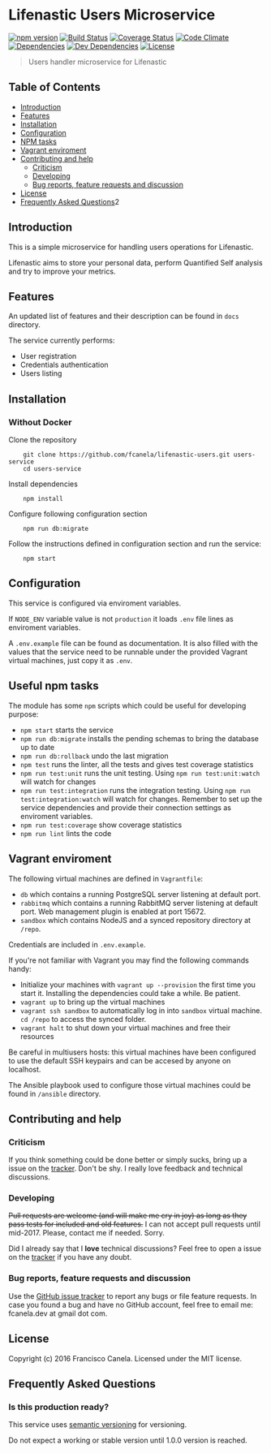 # Lifenastic Users Microservice

[![npm version][npmsemver-image]][npmsemver-url]
[![Build Status][ci-image]][ci-url]
[![Coverage Status][cv-image]][cv-url]
[![Code Climate][cq-image]][cq-url]
[![Dependencies][deps-image]][deps-url]
[![Dev Dependencies][dev-deps-image]][dev-deps-url]
[![License][license-image]][license-url]

> Users handler microservice for Lifenastic

## Table of Contents

* [Introduction](#introduction)
* [Features](#features)
* [Installation](#installation)
* [Configuration](#configuration)
* [NPM tasks](#npm-tasks)
* [Vagrant enviroment](#vagrant)
* [Contributing and help](#contributing)
    * [Criticism](#criticism)
    * [Developing](#developing)
    * [Bug reports, feature requests and discussion](#contributing)
* [License](#license)
* [Frequently Asked Questions](#faq)2


## <a name="introduction"></a> Introduction

This is a simple microservice for handling users operations for Lifenastic.

Lifenastic aims to store your personal data, perform Quantified Self analysis and try to improve your metrics.

## <a name="features"></a> Features
An updated list of features and their description can be found in `docs` directory.

The service currently performs:
* User registration
* Credentials authentication
* Users listing

## <a name="installation"></a> Installation

### Without Docker

Clone the repository
```
    git clone https://github.com/fcanela/lifenastic-users.git users-service
    cd users-service
```
Install dependencies
```
    npm install
```
Configure following configuration section
```
    npm run db:migrate
```
Follow the instructions defined in configuration section and run the service:
```
    npm start
```

## <a name="configuration"></a> Configuration

This service is configured via enviroment variables.

If `NODE_ENV` variable value is not `production` it loads `.env` file lines as enviroment variables.

A `.env.example` file can be found as documentation. It is also filled with the values that the service need to be runnable under the provided Vagrant virtual machines, just copy it as `.env`.


## <a name="npm-tasks"></a> Useful npm tasks

The module has some `npm` scripts which could be useful for developing purpose:

* `npm start` starts the service
* `npm run db:migrate` installs the pending schemas to bring the database up to date
* `npm run db:rollback` undo the last migration
* `npm test` runs the linter, all the tests and gives test coverage statistics
* `npm run test:unit` runs the unit testing. Using `npm run test:unit:watch` will watch for changes
* `npm run test:integration` runs the integration testing. Using `npm run test:integration:watch` will watch for changes. Remember to set up the service dependencies and provide their connection settings as enviroment variables.
* `npm run test:coverage` show coverage statistics
* `npm run lint` lints the code

## <a name="vagrant"></a> Vagrant enviroment

The following virtual machines are defined in `Vagrantfile`:

* `db` which contains a running PostgreSQL server listening at default port.
* `rabbitmq` which contains a running RabbitMQ server listening at default port. Web management plugin is enabled at port 15672.
* `sandbox` which contains NodeJS and a synced repository directory at `/repo`.

Credentials are included in `.env.example`.

If you're not familiar with Vagrant you may find the following commands handy:

* Initialize your machines with `vagrant up --provision` the first time you start it. Installing the dependencies could take a while. Be patient.
* `vagrant up` to bring up the virtual machines
* `vagrant ssh sandbox` to automatically log in into `sandbox` virtual machine. `cd /repo` to access the synced folder.
* `vagrant halt` to shut down your virtual machines and free their resources

Be careful in multiusers hosts: this virtual machines have been configured to use the default SSH keypairs and can be accesed by anyone on localhost.

The Ansible playbook used to configure those virtual machines could be found in `/ansible` directory.


## <a name="contributing"></a> Contributing and help

### <a name="criticism"></a> Criticism
If you think something could be done better or simply sucks, bring up a issue on the [tracker](https://github.com/fcanela/lifenastic-users/issues). Don't be shy. I really love feedback and technical discussions.

### <a name="developing"></a> Developing
~~Pull requests are welcome (and will make me cry in joy) as long as they pass tests for included and old features.~~ I can not accept pull requests until mid-2017. Please, contact me if needed. Sorry.

Did I already say that I **love** technical discussions? Feel free to open a issue on the [tracker](https://github.com/fcanela/lifenastic-users/issues) if you have any doubt.

### <a name="bugs"></a> Bug reports, feature requests and discussion

Use the [GitHub issue tracker](https://github.com/fcanela/lifenastic-users/issues) to report any bugs or file feature requests. In case you found a bug and have no GitHub account, feel free to email me: fcanela.dev at gmail dot com.

## <a name="license"></a> License

Copyright (c) 2016 Francisco Canela. Licensed under the MIT license.

## <a name="faq"></a> Frequently Asked Questions

### Is this production ready?

This service uses [semantic versioning](http://semver.org/) for versioning.

Do not expect a working or stable version until 1.0.0 version is reached.

[npmsemver-image]: https://img.shields.io/badge/version-0.0.0-orange.svg
[npmsemver-url]: https://github.com/fcanela/lifenastic-users
[ci-image]: https://travis-ci.org/fcanela/lifenastic-users.svg?branch=master
[ci-url]: https://travis-ci.org/fcanela/lifenastic-users
[cv-image]: https://coveralls.io/repos/github/fcanela/lifenastic-users/badge.svg?branch=master
[cv-url]: https://coveralls.io/github/fcanela/lifenastic-users?branch=master
[cq-image]: https://codeclimate.com/github/fcanela/lifenastic-users/badges/gpa.svg
[cq-url]: https://codeclimate.com/github/fcanela/lifenastic-users
[deps-image]: https://david-dm.org/fcanela/lifenastic-users.svg
[deps-url]: https://david-dm.org/fcanela/lifenastic-users
[dev-deps-image]: https://david-dm.org/fcanela/lifenastic-users/dev-status.svg
[dev-deps-url]: https://david-dm.org/fcanela/lifenastic-users#info=devDependencies
[license-image]: https://img.shields.io/badge/license-MIT-blue.svg
[license-url]: LICENSE